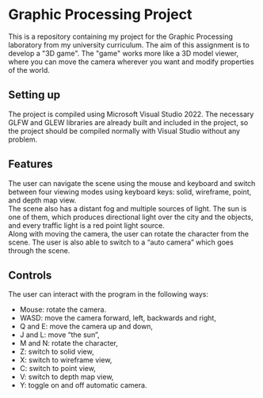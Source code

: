 # Graphic Processing Project
This is a repository containing my project for the Graphic Processing laboratory from my university curriculum. The aim of this assignment is to develop a "3D game". The "game" works more like a 3D model viewer, where you can move the camera wherever you want and modify properties of the world.

## Setting up
The project is compiled using Microsoft Visual Studio 2022. The necessary GLFW and GLEW libraries are already built and included in the project, so the project should be compiled normally with Visual Studio without any problem.

## Features
The user can navigate the scene using the mouse and keyboard and switch between four viewing modes using keyboard keys: solid, wireframe, point, and depth map view.<br />
The scene also has a distant fog and multiple sources of light. The sun is one of them, which produces directional light over the city and the objects, and every traffic light is a red point light source.<br />
Along with moving the camera, the user can rotate the character from the scene. The user is also able to switch to a “auto camera” which goes through the scene. <br />

## Controls
The user can interact with the program in the following ways: 
<ul>
  <li>Mouse: rotate the camera.</li>
  <li>WASD: move the camera forward, left, backwards and right,</li>
  <li>Q and E: move the camera up and down,</li>
  <li>J and L: move “the sun”,</li>
  <li>M and N: rotate the character,</li>
  <li>Z: switch to solid view,</li>
  <li>X: switch to wireframe view,</li>
  <li>C: switch to point view,</li>
  <li>V: switch to depth map view,</li>
  <li>Y: toggle on and off automatic camera.</li>
</ul>